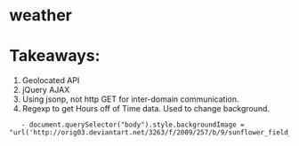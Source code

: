 # weather

# Takeaways:

 1. Geolocated API
 2. jQuery AJAX
 3. Using jsonp, not http GET for inter-domain communication.
 4. Regexp to get Hours off of Time data. Used to change background.

 ```
    - document.querySelector("body").style.backgroundImage = "url('http://orig03.deviantart.net/3263/f/2009/257/b/9/sunflower_field_by_mxmbulat.jpg')";break;
 ```
